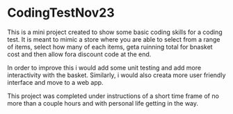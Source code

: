# CodingTestNov23
This is a mini project created to show some basic coding skills for a coding test.
It is meant to mimic a store where you are able to select from a range of items, select how many of each items, geta  ruinning total for bnasket cost and then allow fora  discount code at the end.

In order to improve this i would add some unit testing and add more interactivity with the basket.
Similarly, i would also creata  more user friendly interface and move to a web app.

This project was completed under instructions of a short time frame of no more than a couple hours and with personal life getting in the way.
